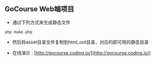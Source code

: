 ## GoCourse Web端项目

* 通过下列方式来生成静态文件

```
php make.php
```

* 然后将asset目录文件复制到html_out目录，对应的即可用的静态目录

* 在线演示 : [http://gocourse.coding.io/](http://gocourse.coding.io/)